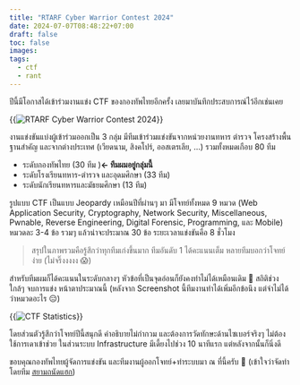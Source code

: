 ```yaml
---
title: "RTARF Cyber Warrior Contest 2024"
date: 2024-07-07T08:48:22+07:00
draft: false
toc: false
images:
tags:
  - ctf
  - rant
---
```


ปีนี้มีโอกาสได้เข้าร่วมงานแข่ง CTF ของกองทัพไทยอีกครั้ง เลยมาบันทึกประสบการณ์ไว้อีกเช่นเคย

{{<image src="/img/rtarf-cyber-warrior-contest-2024/cover.jpg" alt="RTARF Cyber Warrior Contest 2024" position="center">}}

งานแข่งขันแบ่งผู้เข้าร่วมออกเป็น 3 กลุ่ม มีทีมเข้าร่วมแข่งขันจากหน่วยงานทหาร ตำรวจ โครงสร้างพื้นฐานสำคัญ และจากต่างประเทศ (เวียดนาม, สิงคโปร์, ออสเตรเลีย, ...) รวมทั้งหมดเกือบ 80 ทีม

* ระดับกองทัพไทย (30 ทีม )**← ทีมผมอยู่กลุ่มนี้**
* ระดับโรงเรียนทหาร-ตำรวจ และอุดมศึกษา (33 ทีม)
* ระดับนักเรียนทหารและมัธยมศึกษา (13 ทีม)

รูปแบบ CTF เป็นแบบ Jeopardy เหมือนปีที่ผ่านๆ มา มีโจทย์ทั้งหมด 9 หมวด (Web Application Security, Cryptography, Network Security, Miscellaneous, Pwnable, Reverse Engineering, Digital Forensic, Programming, และ Mobile) หมวดละ 3-4 ข้อ รวมๆ แล้วน่าจะประมาณ 30 ข้อ ระยะเวลาแข่งขันคือ 8 ชั่วโมง

> สรุปในภาพรวมคือรู้สึกว่าทุกทีมเก่งขึ้นมาก ทีมอันดับ 1 ได้คะแนนเต็ม หลายทีมบอกว่าโจทย์ง่าย (ไม่จริ๊งงงงง 😱)

สำหรับทีมผมก็ได้คะแนนในระดับกลางๆ หัวข้อที่เป็นจุดอ่อนก็ยังคงทำไม่ได้เหมือนเดิม 🤣 สถิติช่วงใกล้ๆ จบการแข่ง หน้าตาประมาณนี้ (หลังจาก Screenshot นี้ทีมงานทำได้เพิ่มอีกข้อนึง แต่จำไม่ได้ว่าหมวดอะไร 😑)

{{<image src="/img/rtarf-cyber-warrior-contest-2024/statistics.png" alt="CTF Statistics" position="center">}}

โดยส่วนตัวรู้สึกว่าโจทย์ปีนี้สนุกดี คำอธิบายไม่กำกวม และต้องการวัดทักษะด้านไซเบอร์จริงๆ ไม่ต้องใช้การเดาเข้าช่วย ในส่วนระบบ Infrastructure มีเดี้ยงไปช่วง 10 นาทีแรก แต่หลังจากนั้นก็นิ่งดี

ขอบคุณกองทัพไทยผู้จัดการแข่งขัน และทีมงานผู้ออกโจทย์+ทำระบบมา ณ ที่นี้ครับ 🥳 (เข้าใจว่าจัดทำโดยทีม [สยามถนัดแฮก](https://sth.sh/))
